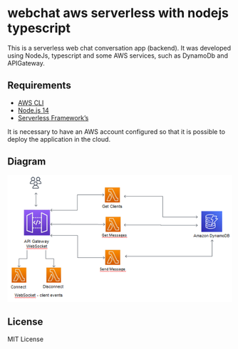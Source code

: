 # webchat aws serverless with nodejs typescript

This is a serverless web chat conversation app (backend). It was developed using NodeJs, typescript and some AWS services, such as DynamoDb and APIGateway.

## Requirements

- [AWS CLI](https://aws.amazon.com/cli/)
- [Node.js 14](https://nodejs.org/)
- [Serverless Framework’s](https://www.serverless.com/framework/docs/getting-started)

It is necessary to have an AWS account configured so that it is possible to deploy the application in the cloud.

## Diagram

<p align="center">
  <img src="imgs/Diagram1.png" alt="Architecture diagram"/>
</p>

## License

MIT License
